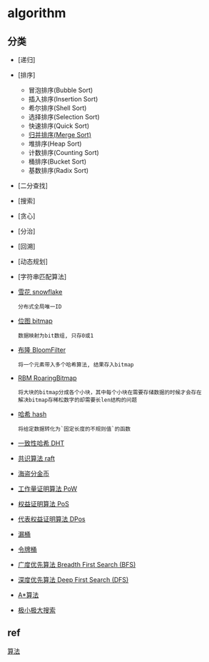 # algorithm

## 分类

- [递归]

- [排序]

  - 冒泡排序(Bubble Sort)
  - 插入排序(Insertion Sort)
  - 希尔排序(Shell Sort)
  - 选择排序(Selection Sort)
  - 快速排序(Quick Sort)
  - [归并排序(Merge Sort)](algo-sort-merge.md)
  - 堆排序(Heap Sort)
  - 计数排序(Counting Sort)
  - 桶排序(Bucket Sort)
  - 基数排序(Radix Sort)

- [二分查找]

- [搜索]

- [贪心]

- [分治]

- [回溯]

- [动态规划]

- [字符串匹配算法]

- [雪花 snowflake](algo-snowflake.md)

      分布式全局唯一ID

- [位图 bitmap](ds-bitmap.md)  

      数据映射为bit数组, 只存0或1

- [布隆 BloomFilter](algo-bloomfilter.md)  

      将一个元素带入多个哈希算法, 结果存入bitmap

- [RBM RoaringBitmap](algo-roaringbitmap.md)

      将大块的bitmap分成各个小块，其中每个小块在需要存储数据的时候才会存在
      解决bitmap存稀松数字的却需要长len结构的问题

- [哈希 hash](algo-hash.md)

      将给定数据转化为`固定长度的不规则值`的函数

- [一致性哈希 DHT](algo-DHT.md)  

- [共识算法 raft](algo-raft.md)

- [海盗分金币](algo-pirate-gold.md)

- [工作量证明算法 PoW](algo-pow.md)

- [权益证明算法 PoS](algo-pos.md)

- [代表权益证明算法 DPos](algo-dpos.md)

- [漏桶](algo-leaky-bucket.md)

- [令牌桶](algo-token-bucket.md)

- [广度优先算法 Breadth First Search (BFS)](algo-bfs.md)

- [深度优先算法 Deep First Search (DFS)](algo-dfs.md)

- [A*算法](algo-a-star.md)

- [极小极大搜索](algo-minimax.md)

## ref

[算法](https://cloud.tencent.com/developer/article/1101517)
